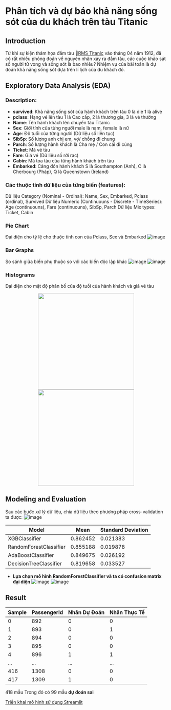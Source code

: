 # Phân tích và dự báo khả năng sống sót của du khách trên tàu Titanic
## Introduction
Từ khi sự kiện thảm họa đắm tàu 🚢[RMS Titanic](https://en.wikipedia.org/wiki/Sinking_of_the_Titanic) vào tháng 04 năm 1912, đã có rất nhiều phỏng đoán về nguyên nhân xảy ra đắm tàu, các cuộc khảo sát số người tử vong và sống sót là bao nhiêu?
Nhiệm vụ của bài toán là dự đoán khả năng sống sót dựa trên lí lịch của du khách đó.
## Exploratory Data Analysis (EDA)
### Description:
- **survived**: Khả năng sống sót của hành khách trên tàu 0 là die 1 là alive <br/>
- **pclass**: Hạng vé lên tàu 1 là Cao cấp, 2 là thương gia, 3 là vé thường <br/>
- **Name**: Tên hành khách lên chuyến tàu Titanic <br/>
- **Sex**: Giới tính của từng người male là nam, female là nữ <br/>
- **Age**: Độ tuổi của từng người (Dữ liệu số liên tục) <br/>
- **SibSp**: Số lượng anh chị em, vợ/ chồng đi chung <br/>
- **Parch**: Số lượng hành khách là Cha mẹ / Con cái đi cùng <br/>
- **Ticket**: Mã vé tàu <br/>
- **Fare**: Giá vé (Dữ liệu số rời rạc) <br/>
- **Cabin**: Mã toa tàu của từng hành khách trên tàu <br/>
- **Embarked**: Cảng đón hành khách S là Southampton (Anh), C là Cherbourg (Pháp), Q là Queenstown (Ireland) <br/>
### Các thuộc tính dữ liệu của từng biến (features):
Dữ liệu Category (Nominal - Ordinal): Name, Sex, Embarked, Pclass (ordinal), Survived
Dữ liệu Numeric (Continuouns - Discrete - TimeSeries): Age (continuouns), Fare (continuouns), SibSp, Parch
Dữ liệu Mix types: Ticket, Cabin
### Pie Chart
Đại diện cho tỷ lệ cho thuộc tính con của Pclass, Sex và Embarked
![image](https://github.com/user-attachments/assets/fd4883ae-f2be-452f-9577-d42e54f7c881)
### Bar Graphs
So sánh giữa biến phụ thuộc so với các biến độc lập khác
![image](https://github.com/user-attachments/assets/394989c1-8e38-449d-813d-15d32b474b8e)
![image](https://github.com/user-attachments/assets/35a9a01f-9c7a-4137-8988-95a9d7d04faf)
### Histograms
Đại diện cho mật độ phân bố của độ tuổi của hành khách và giá vé tàu <br/>
<div align="center">
  <a href="https://github.com/user-attachments/assets/2c0a17e9-aa0c-4862-9f01-b223e92ad2e5">
  <img height=300 src="https://github.com/user-attachments/assets/2c0a17e9-aa0c-4862-9f01-b223e92ad2e5" />
</a>
  <a href="https://github.com/user-attachments/assets/37be7c4a-1c27-4319-bacc-0c2b14b78499">
    <img height=300 src="https://github.com/user-attachments/assets/37be7c4a-1c27-4319-bacc-0c2b14b78499" />
  </a>
</div>

## Modeling and Evaluation
Sau các bước xử lý dữ liệu, chia dữ liệu theo phương pháp cross-validation ta được:
![image](https://github.com/user-attachments/assets/f076d850-7845-4020-86b3-cd048db279aa)

| Model  | Mean | Standard Deviation |
| ------------- | ------------- | ------------- |
| XGBClassifier | 0.862452 | 0.021383 |
| RandomForestClassifier | 0.855188 | 0.019878 |
| AdaBoostClassifier | 0.849675	| 0.026192 |
| DecisionTreeClassifier | 0.819658 | 0.033527 |
* **Lựa chọn mô hình RandomForestClassifier và ta có confusion matrix đại diện**
![image](https://github.com/user-attachments/assets/6c140cc9-b4d0-4a72-9189-aef90732366c)
![image](https://github.com/user-attachments/assets/8d8ce1b1-dab9-41ed-aa72-090f58edf7fa)

## Result
| Sample | PassengerId | Nhãn Dự Đoán | Nhãn Thực Tế |
| ------------- | ------------- | ------------- | ------------- |
| 0 |	892 |	0 |	0 |
| 1	| 893 |	0 |	1 |
| 2	| 894 |	0 |	0 |
| 3	| 895 |	0 |	0 |
| 4	| 896 |	1 |	1 |
| ... | ... | ... | ... |
| 416 |	1308 |	0 |	0 |
| 417 | 1309 |	1	| 0 |
418 mẫu
Trong đó có 99 mẫu **dự đoán sai**

[Triển khai mô hình sử dụng Streamlit](https://drive.google.com/file/d/1X3q9Ne4P7tJhKXRQ6Ypt0AYVMr34c4-F/view?usp=drive_link)
